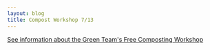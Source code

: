 ```yaml
---
layout: blog
title: Compost Workshop 7/13
---
```


[See information about the Green Team's Free Composting Workshop](https://storage.googleapis.com/static.rutherford-nj.com/community-events/CompostWorkshop.pdf)
